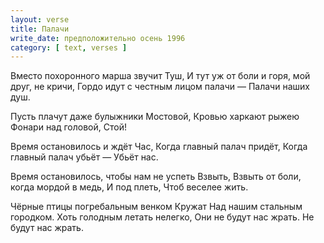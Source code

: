 ```yaml
---
layout: verse
title: Палачи
write_date: предположительно осень 1996
category: [ text, verses ]
---
```

Вместо похоронного марша звучит
Туш,
И тут уж от боли и горя, мой друг, не кричи,
Гордо идут с честным лицом палачи —
Палачи наших душ.

<!--more-->

Пусть плачут даже булыжники
Мостовой,
Кровью харкают рыжею
Фонари над головой,
Стой!

Время остановилось и ждёт
Час,
Когда главный палач придёт,
Когда главный палач убьёт —
Убьёт нас.

Время остановилось, чтобы нам не успеть
Взвыть,
Взвыть от боли, когда мордой в медь,
И под плеть,
Чтоб веселее жить.

Чёрные птицы погребальным венком
Кружат
Над нашим стальным городком.
Хоть голодным летать нелегко,
Они не будут нас жрать.
Не будут нас жрать.

